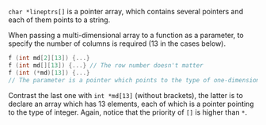`char *lineptrs[]` is a pointer array, which contains several pointers and each of them points to a string.



When passing a multi-dimensional array to a function as a parameter, to specify the number of columns is required ($13$ in the cases below).

```c
f (int md[2][13]) {...}
f (int md[][13]) {...} // The row number doesn't matter
f (int (*md)[13]) {...}
// The parameter is a pointer which points to the type of one-dimensional array that contains 13 integers.
```

Contrast the last one with `int *md[13]` (without brackets), the latter is to declare an array which has 13 elements, each of which is a pointer pointing to the type of integer. Again, notice that the priority of `[]` is higher than `*`.

